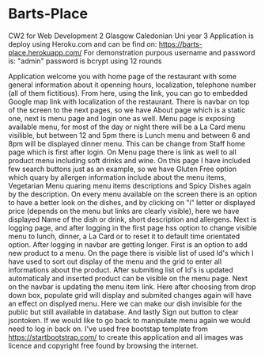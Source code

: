 # Barts-Place
CW2 for Web Development 2 Glasgow Caledonian Uni year 3
Application is deploy using Heroku.com and can be find on:
https://barts-place.herokuapp.com/
For demonstration purpous username and password is: "admin"
password is bcrypt using 12 rounds

Application welcome you with home page of the restaurant with some general information about it
openning hours, localization, telephone number (all of them fictitious). From here, using the link,
you can go to embedded Google map link with localization of the restaurant. There is navbar on top of the screen
to the next pages, so we have About page which is a static one, next is menu page and login one as well.
Menu page is exposing available menu, for most of the day or night there will be a La Card menu visilible, but between 
12 and 5pm there is Lunch menu and between 6 and 8pm will be displayed dinner menu. This can be change from Staff home page 
which is first after login. On Menu page there is link as well to all product menu including soft drinks and wine.
On this page I have included few search buttons just as an example, so we have Gluten Free option which quary by allergen
information include about the menu items, Vegetarian Menu quaring menu items descriptions and Spicy Dishes again by the description.
On every menu available on the screen there is an option to have a better look on the dishes, and by clicking on "i" letter or displayed
price (depends on the menu but links are clearly visible), here we have displayed Name of the dish or drink, short description and allergens.
Next is logging page, and after logging in the first page hss option to change visible menu to lunch, dinner, a La Card or to reset it to 
default time orientated option. After logging in navbar are getting longer. First is an option to add new product to a menu. On the page there is 
visible list of used Id's which I have used to sort out display of the menu and the grid to enter all informations about the product.
After submiting list of Id's is updated automaticaly and inserted product can be visible on the menu page. Next on the navbar is updating the menu item link.
Here after choosing from drop down box, populate grid will display and submited changes again will have an effect on displyed menu. 
Here we can make our dish invisible for the public but still available in database. And lastly Sign out button to clear jsontoken. If we would like to go back 
to manipulate menu again we would need to log in back on. 
I've used free bootstap template from https://startbootstrap.com/ to create this application and all images was licence and copyright free found by 
browsing the internet.
